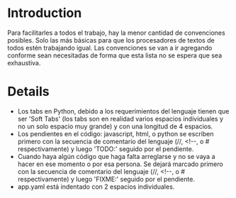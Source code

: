 # Introduction #

Para facilitarles a todos el trabajo, hay la menor cantidad de convenciones posibles. Solo las más básicas para que los procesadores de textos de todos estén trabajando igual. Las convenciones se van a ir agregando conforme sean necesitadas de forma que esta lista no se espera que sea exhaustiva.

# Details #

  * Los tabs en Python, debido a los requerimientos del lenguaje tienen que ser 'Soft Tabs' (los tabs son en realidad varios espacios individuales y no un solo espacio muy grande) y con una longitud de 4 espacios.
  * Los pendientes en el código: javascript, html, o python se escriben primero con la secuencia de comentario del lenguaje (//, <!--, o # respectivamente) y luego 'TODO:' seguido por el pendiente.
  * Cuando haya algún código que haga falta arreglarse y no se vaya a hacer en ese momento o por esa persona. Se dejará marcado primero con la secuencia de comentario del lenguaje (//, <!--, o # respectivamente) y luego 'FIXME:' seguido por el pendiente.
  * app.yaml está indentado con 2 espacios individuales.